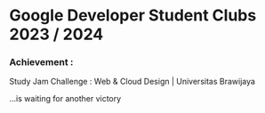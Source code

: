 # Google Developer Student Clubs 2023 / 2024

### Achievement : 
Study Jam Challenge : Web & Cloud Design | Universitas Brawijaya

...is waiting for another victory
